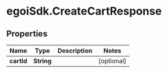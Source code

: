 # egoiSdk.CreateCartResponse

## Properties
Name | Type | Description | Notes
------------ | ------------- | ------------- | -------------
**cartId** | **String** |  | [optional] 


